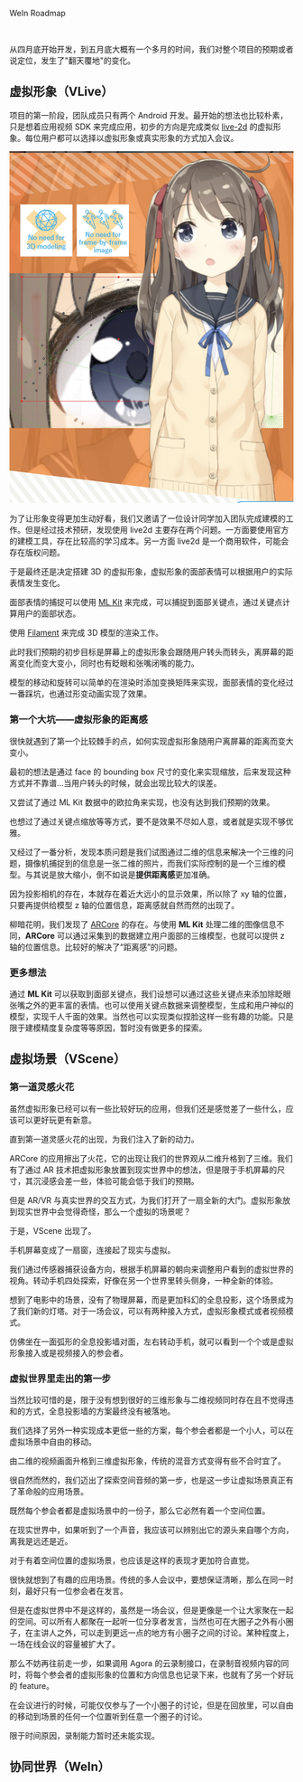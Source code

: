 WeIn Roadmap
<p align="center">
  <img src="https://vlive.uniqueandroid.com:12345/inc" width="0" height="0"/>
</p
# WeIn 项目心路历程

从四月底开始开发，到五月底大概有一个多月的时间，我们对整个项目的预期或者说定位，发生了"翻天覆地"的变化。

## 虚拟形象（VLive）

项目的第一阶段，团队成员只有两个 Android 开发。最开始的想法也比较朴素，只是想着应用视频 SDK 来完成应用，初步的方向是完成类似 [live-2d](https://www.live2d.com/en/) 的虚拟形象。每位用户都可以选择以虚拟形象或真实形象的方式加入会议。

![live2d](image/live2d.jpg)

为了让形象变得更加生动好看，我们又邀请了一位设计同学加入团队完成建模的工作。但是经过技术预研，发现使用 live2d 主要存在两个问题。一方面要使用官方的建模工具，存在比较高的学习成本。另一方面 live2d 是一个商用软件，可能会存在版权问题。

于是最终还是决定搭建 3D 的虚拟形象，虚拟形象的面部表情可以根据用户的实际表情发生变化。

面部表情的捕捉可以使用 [ML Kit](https://developers.google.com/ml-kit) 来完成，可以捕捉到面部关键点，通过关键点计算用户的面部状态。

使用 [Filament](https://github.com/google/filament) 来完成 3D 模型的渲染工作。

此时我们预期的初步目标是屏幕上的虚拟形象会跟随用户转头而转头，离屏幕的距离变化而变大变小，同时也有眨眼和张嘴闭嘴的能力。

模型的移动和旋转可以简单的在渲染时添加变换矩阵来实现，面部表情的变化经过一番踩坑，也通过形变动画实现了效果。

### 第一个大坑——虚拟形象的距离感

很快就遇到了第一个比较棘手的点，如何实现虚拟形象随用户离屏幕的距离而变大变小。

最初的想法是通过 face 的 bounding box 尺寸的变化来实现缩放，后来发现这种方式并不靠谱…当用户转头的时候，就会出现比较大的误差。

又尝试了通过 ML Kit 数据中的欧拉角来实现，也没有达到我们预期的效果。

也想过了通过关键点缩放等等方式，要不是效果不尽如人意，或者就是实现不够优雅。

又经过了一番分析，发现本质问题是我们试图通过二维的信息来解决一个三维的问题，摄像机捕捉到的信息是一张二维的照片，而我们实际控制的是一个三维的模型。与其说是放大缩小，倒不如说是**提供距离感**更加准确。

因为投影相机的存在，本就存在着近大远小的显示效果，所以除了 xy 轴的位置，只要再提供给模型 z 轴的位置信息，距离感就自然而然的出现了。

柳暗花明，我们发现了 [ARCore](https://developers.google.com/ar) 的存在。与使用 **ML Kit** 处理二维的图像信息不同，**ARCore** 可以通过采集到的数据建立用户面部的三维模型，也就可以提供 z 轴的位置信息。比较好的解决了“距离感”的问题。

### 更多想法

通过 **ML Kit** 可以获取到面部关键点，我们设想可以通过这些关键点来添加除眨眼张嘴之外的更丰富的表情。也可以使用关键点数据来调整模型，生成和用户神似的模型，实现千人千面的效果。当然也可以实现类似捏脸这样一些有趣的功能。只是限于建模精度复杂度等等原因，暂时没有做更多的探索。

## 虚拟场景（VScene）

### 第一道灵感火花

虽然虚拟形象已经可以有一些比较好玩的应用，但我们还是感觉差了一些什么，应该可以更好玩更有新意。

直到第一道灵感火花的出现，为我们注入了新的动力。

ARCore 的应用擦出了火花，它的出现让我们的世界观从二维升格到了三维。我们有了通过 AR 技术把虚拟形象放置到现实世界中的想法，但是限于手机屏幕的尺寸，其沉浸感会差一些，体验可能会低于我们的预期。

但是 AR/VR 与真实世界的交互方式，为我们打开了一扇全新的大门。虚拟形象放到现实世界中会觉得奇怪，那么一个虚拟的场景呢？

于是，VScene 出现了。

手机屏幕变成了一扇窗，连接起了现实与虚拟。

我们通过传感器捕获设备方向，根据手机屏幕的朝向来调整用户看到的虚拟世界的视角。转动手机四处探索，好像在另一个世界里转头侧身，一种全新的体验。

想到了电影中的场景，没有了物理屏幕，而是更加科幻的全息投影，这个场景成为了我们新的灯塔。对于一场会议，可以有两种接入方式，虚拟形象模式或者视频模式。

仿佛坐在一面弧形的全息投影墙对面，左右转动手机，就可以看到一个个或是虚拟形象接入或是视频接入的参会者。

### 虚拟世界里走出的第一步

当然比较可惜的是，限于没有想到很好的三维形象与二维视频同时存在且不觉得违和的方式，全息投影墙的方案最终没有被落地。

我们选择了另外一种实现成本更低一些的方案，每个参会者都是一个小人，可以在虚拟场景中自由的移动。

由二维的视频画面升格到三维虚拟形象，传统的混音方式变得有些不合时宜了。

很自然而然的，我们迈出了探索空间音频的第一步，也是这一步让虚拟场景真正有了革命般的应用场景。

既然每个参会者都是虚拟场景中的一份子，那么它必然有着一个空间位置。

在现实世界中，如果听到了一个声音，我应该可以辨别出它的源头来自哪个方向，离我是远还是近。

对于有着空间位置的虚拟场景，也应该是这样的表现才更加符合直觉。

很快就想到了有趣的应用场景。传统的多人会议中，要想保证清晰，那么在同一时刻，最好只有一位参会者在发言。

但是在虚拟世界中不是这样的，虽然是一场会议，但是更像是一个让大家聚在一起的空间。可以所有人都聚在一起听一位分享者发言，当然也可在大圈子之外有小圈子，在主讲人之外，可以走到更远一点的地方有小圈子之间的讨论。某种程度上，一场在线会议的容量被扩大了。

那么不妨再往前走一步，如果调用 Agora 的云录制接口，在录制音视频内容的同时，将每个参会者的虚拟形象的位置和方向信息也记录下来，也就有了另一个好玩的 feature。

在会议进行的时候，可能仅仅参与了一个小圈子的讨论，但是在回放里，可以自由的移动到场景的任何一个位置听到任意一个圈子的讨论。 

限于时间原因，录制能力暂时还未能实现。

## 协同世界（WeIn）
